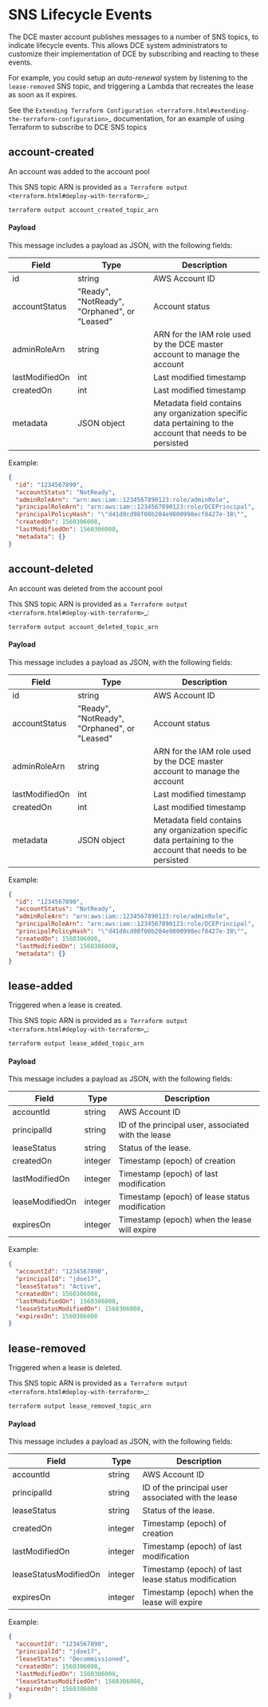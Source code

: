 # SNS Lifecycle Events

The DCE master account publishes messages to a number of SNS topics, to indicate lifecycle events. This allows DCE system administrators to customize their implementation of DCE by subscribing and reacting to these events. 

For example, you could setup an _auto-renewal_ system by listening to the `lease-removed` SNS topic, and triggering a Lambda that recreates the lease as soon as it expires.

See the `Extending Terraform Configuration <terraform.html#extending-the-terraform-configuration>`_ documentation, for an example of using Terraform to subscribe to DCE SNS topics  


## account-created

An account was added to the account pool


This SNS topic ARN is provided as `a Terraform output <terraform.html#deploy-with-terraform>`_:

```
terraform output account_created_topic_arn
```

#### Payload

This message includes a payload as JSON, with the following fields:

| Field          | Type                             | Description                                                                                                 |
| -------------- | -------------------------------- | ----------------------------------------------------------------------------------------------------------- |
| id             | string                           | AWS Account ID                                                                                              |
| accountStatus  | "Ready", "NotReady", "Orphaned", or "Leased" | Account status                                                                                              |
| adminRoleArn   | string                           | ARN for the IAM role used by the DCE master account to manage the account                                |
| lastModifiedOn | int                              | Last modified timestamp                                                                                     |
| createdOn      | int                              | Last modified timestamp                                                                                     |
| metadata       | JSON object                      | Metadata field contains any organization specific data pertaining to the account that needs to be persisted |

Example:

```json
{
  "id": "1234567890",
  "accountStatus": "NotReady",
  "adminRoleArn": "arn:aws:iam::1234567890123:role/adminRole",
  "principalRoleArn": "arn:aws:iam::1234567890123:role/DCEPrincipal",
  "principalPolicyHash": "\"d41d8cd98f00b204e9800998ecf8427e-38\"",
  "createdOn": 1560306008,
  "lastModifiedOn": 1560306008,
  "metadata": {}
}
```


## account-deleted

An account was deleted from the account pool

This SNS topic ARN is provided as `a Terraform output <terraform.html#deploy-with-terraform>`_:

```
terraform output account_deleted_topic_arn
```


#### Payload

This message includes a payload as JSON, with the following fields:

| Field          | Type                             | Description                                                                                                 |
| -------------- | -------------------------------- | ----------------------------------------------------------------------------------------------------------- |
| id             | string                           | AWS Account ID                                                                                              |
| accountStatus  | "Ready", "NotReady", "Orphaned", or "Leased" | Account status                                                                                              |
| adminRoleArn   | string                           | ARN for the IAM role used by the DCE master account to manage the account                                |
| lastModifiedOn | int                              | Last modified timestamp                                                                                     |
| createdOn      | int                              | Last modified timestamp                                                                                     |
| metadata       | JSON object                      | Metadata field contains any organization specific data pertaining to the account that needs to be persisted |


Example:

```json
{
  "id": "1234567890",
  "accountStatus": "NotReady",
  "adminRoleArn": "arn:aws:iam::1234567890123:role/adminRole",
  "principalRoleArn": "arn:aws:iam::1234567890123:role/DCEPrincipal",
  "principalPolicyHash": "\"d41d8cd98f00b204e9800998ecf8427e-38\"",
  "createdOn": 1560306008,
  "lastModifiedOn": 1560306008,
  "metadata": {}
}
```

## lease-added

Triggered when a lease is created.

This SNS topic ARN is provided as `a Terraform output <terraform.html#deploy-with-terraform>`_:

```
terraform output lease_added_topic_arn
```

#### Payload

This message includes a payload as JSON, with the following fields:

| Field           | Type    | Description                                         |
| --------------- | ------- | --------------------------------------------------- |
| accountId       | string  | AWS Account ID                                      |
| principalId     | string  | ID of the principal user, associated with the lease |
| leaseStatus     | string  | Status of the lease.                                |
| createdOn       | integer | Timestamp (epoch) of creation                       |
| lastModifiedOn  | integer | Timestamp (epoch) of last modification              |
| leaseModifiedOn | integer | Timestamp (epoch) of lease status modification      |
| expiresOn | integer | Timestamp (epoch) when the lease will expire |

Example:

```json
{
  "accountId": "1234567890",
  "principalId": "jdoe17",
  "leaseStatus": "Active",
  "createdOn": 1560306008,
  "lastModifiedOn": 1560306008,
  "leaseStatusModifiedOn": 1560306008,
  "expiresOn": 1560306008
}
```

## lease-removed

Triggered when a lease is deleted.

This SNS topic ARN is provided as `a Terraform output <terraform.html#deploy-with-terraform>`_:

```
terraform output lease_removed_topic_arn
```

#### Payload

This message includes a payload as JSON, with the following fields:

| Field                 | Type    | Description                                         |
| --------------------- | ------- | --------------------------------------------------- |
| accountId             | string  | AWS Account ID                                      |
| principalId           | string  | ID of the principal user associated with the lease  |
| leaseStatus           | string  | Status of the lease.                                |
| createdOn             | integer | Timestamp (epoch) of creation                       |
| lastModifiedOn        | integer | Timestamp (epoch) of last modification              |
| leaseStatusModifiedOn | integer | Timestamp (epoch) of last lease status modification |
| expiresOn | integer | Timestamp (epoch) when the lease will expire |

Example:

```json
{
  "accountId": "1234567890",
  "principalId": "jdoe17",
  "leaseStatus": "Decommissioned",
  "createdOn": 1560306008,
  "lastModifiedOn": 1560306008,
  "leaseStatusModifiedOn": 1560306008,
  "expiresOn": 1560306008
}
```
